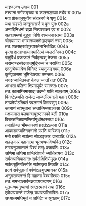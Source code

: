 याज्ञवल्क्य उवाच	001  
तत्त्वानां सर्गसङ्ख्या च कालसङ्ख्या तथैव च	001a  
मया प्रोक्तानुपूर्व्येण संहारमपि मे शृणु	001c  
यथा संहरते जन्तून्ससर्ज च पुनः पुनः	002a  
अनादिनिधनो ब्रह्मा नित्यश्चाक्षर एव च	002c  
अहःक्षयमथो बुद्ध्वा निशि स्वप्नमनास्तथा	003a  
चोदयामास भगवानव्यक्तोऽहङ्कृतं नरम्	003c  
ततः शतसहस्रांशुरव्यक्तेनाभिचोदितः	004a  
कृत्वा द्वादशधात्मानमादित्यो ज्वलदग्निवत्	004c  
चतुर्विधं प्रजाजालं निर्दहत्याशु तेजसा	005a  
जराय्वण्डस्वेदजातमुद्भिज्जं च नराधिप	005c  
एतदुन्मेषमात्रेण विनिष्टं स्थाणुजङ्गमम्	006a  
कूर्मपृष्ठसमा भूमिर्भवत्यथ समन्ततः	006c  
जगद्दग्ध्वामितबलः केवलं जगतीं ततः	007a  
अम्भसा बलिना क्षिप्रमापूर्यत समन्ततः	007c  
ततः कालाग्निमासाद्य तदम्भो याति सङ्क्षयम्	008a  
विनष्टेऽम्भसि राजेन्द्र जाज्वलीत्यनलो महान्	008c  
तमप्रमेयोऽतिबलं ज्वलमानं विभावसुम्	009a  
ऊष्माणं सर्वभूतानां सप्तार्चिषमथाञ्जसा	009c  
भक्षयामास बलवान्वायुरष्टात्मको बली	010a  
विचरन्नमितप्राणस्तिर्यगूर्ध्वमधस्तथा	010c  
तमप्रतिबलं भीममाकाशं ग्रसतेऽऽत्मना	011a  
आकाशमप्यतिनदन्मनो ग्रसति चारिकम्	011c  
मनो ग्रसति सर्वात्मा सोऽहङ्कारः प्रजापतिः	012a  
अहङ्कारं महानात्मा भूतभव्यभविष्यवित्	012c  
तमप्यनुपमात्मानं विश्वं शम्भुः प्रजापतिः	013a  
अणिमा लघिमा प्राप्तिरीशानो ज्योतिरव्ययः	013c  
सर्वतःपाणिपादान्तः सर्वतोक्षिशिरोमुखः	014a  
सर्वतःश्रुतिमाँल्लोके सर्वमावृत्य तिष्ठति	014c  
हृदयं सर्वभूतानां पर्वणोऽङ्गुष्ठमात्रकः	015a  
अनुग्रसत्यनन्तं हि महात्मा विश्वमीश्वरः	015c  
ततः समभवत्सर्वमक्षयाव्ययमव्रणम्	016a  
भूतभव्यमनुष्याणां स्रष्टारमनघं तथा	016c  
एषोऽप्ययस्ते राजेन्द्र यथावत्परिभाषितः	017a  
अध्यात्ममधिभूतं च अधिदैवं च श्रूयताम्	017c  

